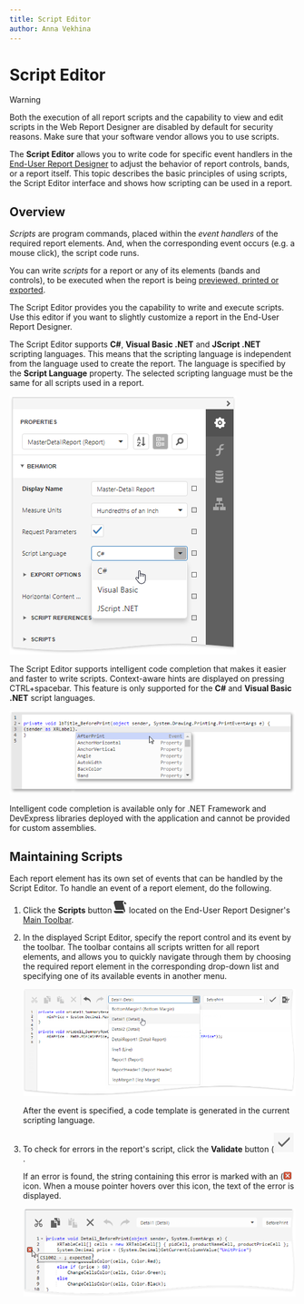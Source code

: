 ```yaml
---
title: Script Editor
author: Anna Vekhina
---
```


# Script Editor

> [!WARNING]
> Both the execution of all report scripts and the capability to view and edit scripts in the Web Report Designer are disabled by default for security reasons. Make sure that your software vendor allows you to use scripts.

The **Script Editor** allows you to write code for specific event handlers in the [End-User Report Designer](../../report-designer.md) to adjust the behavior of report controls, bands, or a report itself. This topic describes the basic principles of using scripts, the Script Editor interface and shows how scripting can be used in a report.

## Overview

_Scripts_ are program commands, placed within the _event handlers_ of the required report elements. And, when the corresponding event occurs (e.g. a mouse click), the script code runs.

You can write _scripts_ for a report or any of its elements (bands and controls), to be executed when the report is being [previewed, printed or exported](../preview-print-and-export-reports.md).

The Script Editor provides you the capability to write and execute scripts. Use this editor if you want to slightly customize a report in the End-User Report Designer.

The Script Editor supports **C#**, **Visual Basic .NET** and **JScript .NET** scripting languages. This means that the scripting language is independent from the language used to create the report. The language is specified by the **Script Language** property. The selected scripting language must be the same for all scripts used in a report.

![](../../../images/eurd-web-script-editor-script-language.png)

The Script Editor supports intelligent code completion that makes it easier and faster to write scripts. Context-aware hints are displayed on pressing CTRL+spacebar. This feature is only supported for the **C#** and **Visual Basic .NET** script languages.

![](../../../images/eurd-script-editor-scripts-intellisense.png)

Intelligent code completion is available only for .NET Framework and DevExpress libraries deployed with the application and cannot be provided for custom assemblies.

## Maintaining Scripts

Each report element has its own set of events that can be handled by the Script Editor. To handle an event of a report element, do the following.

1. Click the **Scripts** button ![](../../../images/eurd-script-editor-script-editor-button.png) located on the End-User Report Designer's [Main Toolbar](toolbar.md).
2. In the displayed Script Editor, specify the report control and its event by the toolbar. The toolbar contains all scripts written for all report elements, and allows you to quickly navigate through them by choosing the required report element in the corresponding drop-down list and specifying one of its available events in another menu.

    ![](../../../images/eurd-script-editor-script.png)

    After the event is specified, a code template is generated in the current scripting language.

3. To check for errors in the report's script, click the **Validate** button (![](../../../images/eurd-script-editor-script-editor-validate-button.png).

    If an error is found, the string containing this error is marked with an (![](../../../images/eurd-web-script-editor-error.png) icon. When a mouse pointer hovers over this icon, the text of the error is displayed.

    ![](../../../images/eurd-web-script-editor-error-msg.png)
